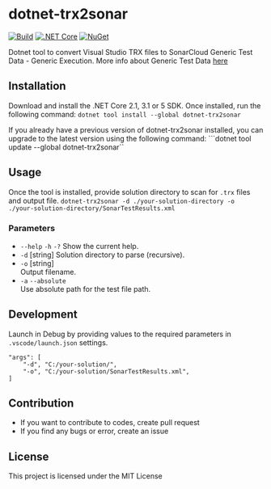 # dotnet-trx2sonar

[![Build](https://github.com/gmarokov/dotnet-trx2sonar/actions/workflows/dotnet-core.yml/badge.svg)](https://github.com/gmarokov/dotnet-trx2sonar/actions/workflows/dotnet-core.yml)
[![.NET Core](https://img.shields.io/badge/.NET%20Core-%3E%3D%202.1-512bd4)](https://dotnet.microsoft.com/download)
[![NuGet](https://img.shields.io/nuget/v/dotnet-trx2sonar.svg)](https://www.nuget.org/packages/dotnet-trx2sonar/)

Dotnet tool to convert Visual Studio TRX files to SonarCloud Generic Test Data - Generic Execution. 
More info about Generic Test Data [here](https://docs.sonarqube.org/latest/analysis/generic-test/)

## Installation 
Download and install the .NET Core 2.1, 3.1 or 5 SDK. Once installed, run the following command:
```dotnet tool install --global dotnet-trx2sonar```

If you already have a previous version of dotnet-trx2sonar installed, you can upgrade to the latest version using the following command:
```dotnet tool update --global dotnet-trx2sonar``

## Usage
Once the tool is installed, provide solution directory to scan for `.trx` files and output file.
```dotnet-trx2sonar -d ./your-solution-directory -o ./your-solution-directory/SonarTestResults.xml```

### Parameters
- `--help` `-h` `-?`
  Show the current help.
- `-d` [string]
  Solution directory to parse (recursive).
- `-o` [string]  
  Output filename.
- `-a` `--absolute`  
  Use absolute path for the test file path.

## Development
Launch in Debug by providing values to the required parameters in `.vscode/launch.json` settings.
```
"args": [  
    "-d", "C:/your-solution/",
    "-o", "C:/your-solution/SonarTestResults.xml",
]
```

## Contribution
- If you want to contribute to codes, create pull request
- If you find any bugs or error, create an issue

## License
This project is licensed under the MIT License
